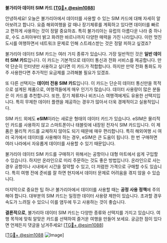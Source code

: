 **불가리아 데이터 SIM 카드 [[TG💪+ @esim1088](https://t.me/s/esim1088)]**

안녕하세요! 오늘은 불가리아에서 데이터를 사용할 수 있는 SIM 카드에 대해 자세히 알아보려고 합니다. 요즘 해외여행을 갈 때나 장기체류를 계획하고 있다면 데이터를 빠르고 편하게 사용하는 것이 정말 중요하죠. 특히 불가리아는 유럽의 아름다운 나라 중 하나로, 수도 소피아부터 밝고 화려한 바르나까지 다양한 매력을 가진 나라입니다. 이런 멋진 도시를 여행하면서 네트워크 문제로 인해 스트레스받는 것은 정말 피하고 싶겠죠?

불가리아 데이터 SIM 카드는 여러 가지 종류가 있습니다. 가장 일반적인 것은 **일반 데이터 SIM 카드**입니다. 이 카드는 기본적으로 데이터 통신과 전화 서비스를 제공합니다. 만약 단순히 인터넷만 사용하고 싶다면 이 카드가 적합합니다. 하지만 만약 전화 통화도 자주 사용한다면 추가적인 요금제를 고려해볼 필요가 있겠죠.

또 다른 선택지는 **데이터 전용 SIM 카드**입니다. 이 카드는 단순히 데이터 통신만을 목적으로 설계된 제품으로, 여행객들에게 매우 인기가 많습니다. 데이터 사용량이 많은 분들은 이 카드를 추천합니다. 또한, 장기 체류자나 비즈니스 여행객에게도 유용한 선택지입니다. 특히 무제한 데이터 플랜을 제공하는 경우가 많아서 더욱 경제적이고 실용적입니다.

SIM 카드 외에도 **eSIM**이라는 새로운 형태의 데이터 카드가 있습니다. eSIM은 물리적인 카드를 사용하지 않고 스마트폰이나 태블릿에 내장된 전자식 SIM 카드입니다. 이 제품은 물리적 카드를 교체하지 않아도 되기 때문에 매우 편리합니다. 특히 해외여행 시 여러 국가에서 데이터를 사용해야 하는 경우, eSIM은 큰 도움이 됩니다. 한 번 구매하면 여러 나라에서 자유롭게 데이터를 사용할 수 있기 때문입니다.

불가리아 데이터 SIM 카드를 구매하기 위해서는 공항이나 대형 마트에서 쉽게 구입할 수 있습니다. 하지만 온라인으로 미리 주문하는 것도 좋은 방법입니다. 온라인으로 사는 경우 공항이나 시내에서 시간을 절약할 수 있고, 더 저렴한 가격으로 구매할 수도 있습니다. 특히 여행 전에 준비를 잘 하면 현지에서 데이터 문제로 어려움을 겪지 않을 수 있습니다.

마지막으로 중요한 팁 하나! 불가리아에서 데이터를 사용할 때는 **공정 사용 정책**에 주의해야 합니다. 대부분의 SIM 카드는 일정한 데이터 사용량 제한이 있습니다. 초과할 경우 속도가 느려질 수 있으니 이를 염두에 두고 사용하는 것이 좋습니다.

**결론적으로**, 불가리아 데이터 SIM 카드는 다양한 종류와 선택지를 가지고 있습니다. 여행 목적에 맞춰 알맞은 카드를 선택하여 즐거운 여행을 만들어 보세요. 궁금한 점이 있다면 언제든지 댓글을 남겨주세요! [[TG💪+ @esim1088](https://t.me/s/esim1088)]

[[TG💪+ @esim1088](https://t.me/s/esim1088) ![Image](https://i.postimg.cc/Y0z9fWf4/image.png)]